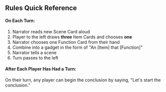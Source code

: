 ## Rules Quick Reference
#### On Each Turn:
1. Narrator reads new Scene Card aloud
2. Player to the left draws **three** Item Cards and chooses **one**
3. Narrator chooses one Function Card from their hand
4. Combine into a gadget in the form of "An [Item] that [Function]"
5. Narrator tells a scene
6. Turn passes to the left

#### After Each Player Has Had a Turn:
On their turn, any player can begin the conclusion by saying, "Let's start the conclusion."